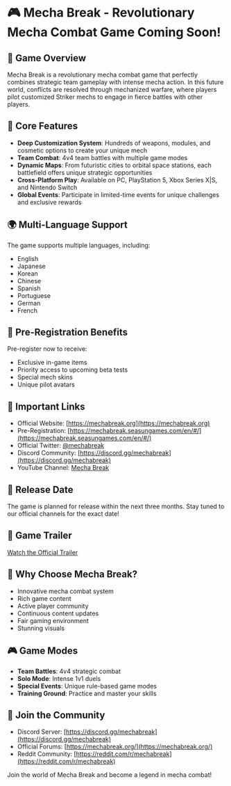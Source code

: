 # 🎮 Mecha Break - Revolutionary Mecha Combat Game Coming Soon!

## 🌟 Game Overview
Mecha Break is a revolutionary mecha combat game that perfectly combines strategic team gameplay with intense mecha action. In this future world, conflicts are resolved through mechanized warfare, where players pilot customized Striker mechs to engage in fierce battles with other players.

## 🎯 Core Features
- **Deep Customization System**: Hundreds of weapons, modules, and cosmetic options to create your unique mech
- **Team Combat**: 4v4 team battles with multiple game modes
- **Dynamic Maps**: From futuristic cities to orbital space stations, each battlefield offers unique strategic opportunities
- **Cross-Platform Play**: Available on PC, PlayStation 5, Xbox Series X|S, and Nintendo Switch
- **Global Events**: Participate in limited-time events for unique challenges and exclusive rewards

## 🌍 Multi-Language Support
The game supports multiple languages, including:
- English
- Japanese
- Korean
- Chinese
- Spanish
- Portuguese
- German
- French

## 🎁 Pre-Registration Benefits
Pre-register now to receive:
- Exclusive in-game items
- Priority access to upcoming beta tests
- Special mech skins
- Unique pilot avatars

## 🔗 Important Links
- Official Website: [https://mechabreak.org](https://mechabreak.org)
- Pre-Registration: [https://mechabreak.seasungames.com/en/#/](https://mechabreak.seasungames.com/en/#/)
- Official Twitter: [@mechabreak](https://twitter.com/mechabreak)
- Discord Community: [https://discord.gg/mechabreak](https://discord.gg/mechabreak)
- YouTube Channel: [Mecha Break](https://www.youtube.com/mechabreak)

## 📅 Release Date
The game is planned for release within the next three months. Stay tuned to our official channels for the exact date!

## 🎥 Game Trailer
[Watch the Official Trailer](https://www.youtube.com/embed/0WTR4p7U040)

## 💫 Why Choose Mecha Break?
- Innovative mecha combat system
- Rich game content
- Active player community
- Continuous content updates
- Fair gaming environment
- Stunning visuals

## 🎮 Game Modes
- **Team Battles**: 4v4 strategic combat
- **Solo Mode**: Intense 1v1 duels
- **Special Events**: Unique rule-based game modes
- **Training Ground**: Practice and master your skills

## 🤝 Join the Community
- Discord Server: [https://discord.gg/mechabreak](https://discord.gg/mechabreak)
- Official Forums: [https://mechabreak.org/](https://mechabreak.org/)
- Reddit Community: [https://reddit.com/r/mechabreak](https://reddit.com/r/mechabreak)

Join the world of Mecha Break and become a legend in mecha combat! 